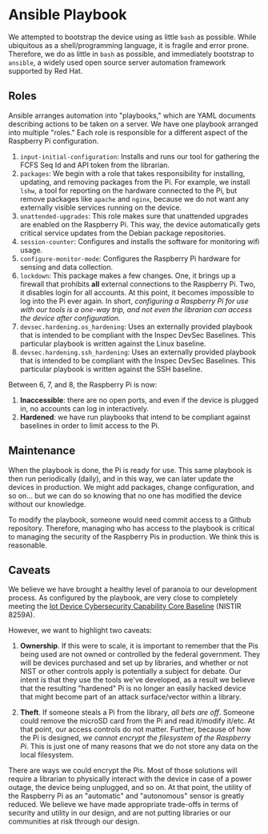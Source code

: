 # Ansible Playbook

We attempted to bootstrap the device using as little `bash` as possible. While ubiquitous as a shell/programming language, it is fragile and error prone. Therefore, we do as little in `bash` as possible, and immediately bootstrap to `ansible`, a widely used open source server automation framework supported by Red Hat.

## Roles 

Ansible arranges automation into "playbooks," which are YAML documents describing actions to be taken on a server. We have one playbook arranged into multiple "roles." Each role is responsible for a different aspect of the Raspberry Pi configuration.

1. `input-initial-configuration`: Installs and runs our tool for gathering the FCFS Seq Id and API token from the librarian.
2. `packages`: We begin with a role that takes responsibility for installing, updating, and removing packages from the Pi. For example, we install `lshw`, a tool for reporting on the hardware connected to the Pi, but remove packages like `apache` and `nginx`, because we do not want any externally visible services running on the device.
3. `unattended-upgrades`: This role makes sure that unattended upgrades are enabled on the Raspberry Pi. This way, the device automatically gets critical service updates from the Debian package repositories.
4. `session-counter`: Configures and installs the software for monitoring wifi usage.
5. `configure-monitor-mode`: Configures the Raspberry Pi hardware for sensing and data collection.
6. `lockdown`: This package makes a few changes. One, it brings up a firewall that prohibits **all** external connections to the Raspberry Pi. Two, it disables login for all accounts. At this point, it becomes impossible to log into the Pi ever again. In short, *configuring a Raspberry Pi for use with our tools is a one-way trip, and not even the librarian can access the device after configuration.*
7. `devsec.hardening.os_hardening`: Uses an externally provided playbook that is intended to be compliant with the Inspec DevSec Baselines. This particular playbook is written against the Linux baseline.
8. `devsec.hardening.ssh_hardening`: Uses an externally provided playbook that is intended to be compliant with the Inspec DevSec Baselines. This particular playbook is written against the SSH baseline.

Between 6, 7, and 8, the Raspberry Pi is now:

1. **Inaccessible**: there are no open ports, and even if the device is plugged in, no accounts can log in interactively.
2. **Hardened**: we have run playbooks that intend to be compliant against baselines in order to limit access to the Pi.

## Maintenance

When the playbook is done, the Pi is ready for use. This same playbook is then run periodically (daily), and in this way, we can later update the devices in production. We might add packages, change configuration, and so on... but we can do so knowing that no one has modified the device without our knowledge.

To modify the playbook, someone would need commit access to a Github repository. Therefore, managing who has access to the playbook is critical to managing the security of the Raspberry Pis in production. We think this is reasonable.

## Caveats

We believe we have brought a healthy level of paranoia to our development process. As configured by the playbook, are very close to completely meeting the [Iot Device Cybersecurity Capability Core Baseline](https://nvlpubs.nist.gov/nistpubs/ir/2020/NIST.IR.8259A.pdf) (NISTIR 8259A). 

However, we want to highlight two caveats:

1. **Ownership**. If this were to scale, it is important to remember that the Pis being used are not owned or controlled by the federal government. They will be devices purchased and set up by libraries, and whether or not NIST or other controls apply is potentially a subject for debate. Our intent is that they use the tools we've developed, as a result we believe that the resulting "hardened" Pi is no longer an easily hacked device that might become part of an attack surface/vector within a library. 

2. **Theft**. If someone steals a Pi from the library, *all bets are off*. Someone could remove the microSD card from the Pi and read it/modify it/etc. At that point, our access controls do not matter. Further, because of how the Pi is designed, *we cannot encrypt the filesystem of the Raspberry Pi*. This is just one of many reasons that we do not store any data on the local filesystem.

There are ways we could encrypt the Pis. Most of those solutions will require a librarian to physically interact with the device in case of a power outage, the device being unplugged, and so on. At that point, the utility of the Raspberry Pi as an "automatic" and "autonomous" sensor is greatly reduced. We believe we have made appropriate trade-offs in terms of security and utility in our design, and are not putting libraries or our communities at risk through our design.